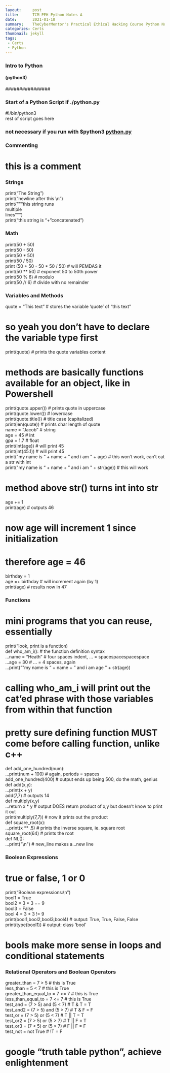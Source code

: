 ```yaml
---
layout:     post
title:      TCM PEH Python Notes A
date:       2021-01-10
summary:    TheCyberMentor's Practical Ethical Hacking Course Python Notes block A
categories: Certs
thumbnail: jekyll
tags:
 - Certs
 - Python
---
```



<h3 class="code-line" data-line-start=0 data-line-end=1 ><a id="Intro_to_Python_0"></a>Intro to Python</h3>
<h4 class="code-line" data-line-start=1 data-line-end=2 ><a id="python3_1"></a>(python3)</h4>
<p class="has-line-data" data-line-start="2" data-line-end="3">################</p>
<h3 class="code-line" data-line-start=5 data-line-end=6 ><a id="Start_of_a_Python_Script_if_pythonpy_5"></a>Start of a Python Script if ./python.py</h3>
<p class="has-line-data" data-line-start="6" data-line-end="8">#!/bin/python3<br>
rest of script goes here</p>
<h3 class="code-line" data-line-start=8 data-line-end=9 ><a id="not_necessary_if_you_run_with_python3_pythonpy_8"></a>not necessary if you run with $python3 <a href="http://python.py">python.py</a></h3>
<h3 class="code-line" data-line-start=11 data-line-end=12 ><a id="Commenting_11"></a>Commenting</h3>
<h1 class="code-line" data-line-start=12 data-line-end=13 ><a id="this_is_a_comment_12"></a>this is a comment</h1>
<h3 class="code-line" data-line-start=15 data-line-end=16 ><a id="Strings_15"></a>Strings</h3>
<p class="has-line-data" data-line-start="16" data-line-end="22">print(“The String”)<br>
print(“newline after this \n”)<br>
print{&quot;&quot;“this string runs<br>
multiple<br>
lines”&quot;&quot;)<br>
print(“this string is “+”concatenated”)</p>
<h3 class="code-line" data-line-start=24 data-line-end=25 ><a id="Math_24"></a>Math</h3>
<p class="has-line-data" data-line-start="25" data-line-end="33">print(50 + 50)<br>
print(50 - 50)<br>
print(50 * 50)<br>
print(50 / 50)<br>
print (50 + 50 - 50 * 50 / 50) # will PEMDAS it<br>
print(50 ** 50) # exponent 50 to 50th power<br>
print(50 % 6) # modulo<br>
print(50 // 6) # divide with no remainder</p>
<h3 class="code-line" data-line-start=35 data-line-end=36 ><a id="Variables_and_Methods_35"></a>Variables and Methods</h3>
<p class="has-line-data" data-line-start="36" data-line-end="37">quote = “This text” # stores the variable ‘quote’ of “this text”</p>
<h1 class="code-line" data-line-start=37 data-line-end=38 ><a id="so_yeah_you_dont_have_to_declare_the_variable_type_first_37"></a>so yeah you don’t have to declare the variable type first</h1>
<p class="has-line-data" data-line-start="38" data-line-end="39">print(quote) # prints the quote variables content</p>
<h1 class="code-line" data-line-start=39 data-line-end=40 ><a id="methods_are_basically_functions_available_for_an_object_like_in_Powershell_39"></a>methods are basically functions available for an object, like in Powershell</h1>
<p class="has-line-data" data-line-start="40" data-line-end="51">print(quote.upper()) # prints quote in uppercase<br>
print(quote.lower()) # lowercase<br>
print(quote.title()) # title case (capitalized)<br>
print(len(quote)) # prints char length of quote<br>
name = “Jacob” # string<br>
age = 45 # int<br>
gpa = 1.7 # float<br>
print(int(age)) # will print 45<br>
print(int(45.1)) # will print 45<br>
print(&quot;my name is “ + name + ” and i am &quot; + age) # this won’t work, can’t cat a str with int<br>
print(&quot;my name is “ + name + ” and i am &quot; + str(age)) # this will work</p>
<h1 class="code-line" data-line-start=51 data-line-end=52 ><a id="method_above_str_turns_int_into_str_51"></a>method above str() turns int into str</h1>
<p class="has-line-data" data-line-start="52" data-line-end="54">age += 1<br>
print(age) # outputs 46</p>
<h1 class="code-line" data-line-start=54 data-line-end=55 ><a id="now_age_will_increment_1_since_initialization_54"></a>now age will increment 1 since initialization</h1>
<h1 class="code-line" data-line-start=55 data-line-end=56 ><a id="therefore_age__46_55"></a>therefore age = 46</h1>
<p class="has-line-data" data-line-start="56" data-line-end="59">birthday = 1<br>
age =+ birthday # will increment again (by 1)<br>
print(age) # results now in 47</p>
<h3 class="code-line" data-line-start=61 data-line-end=62 ><a id="Functions_61"></a>Functions</h3>
<h1 class="code-line" data-line-start=62 data-line-end=63 ><a id="mini_programs_that_you_can_reuse_essentially_62"></a>mini programs that you can reuse, essentially</h1>
<p class="has-line-data" data-line-start="63" data-line-end="68">print(“look, print is a function)<br>
def who_am_i(): # the function definition syntax<br>
…name = “Heath” # four spaces indent, … = spacespacespacespace<br>
…age = 30 # … = 4 spaces, again<br>
…print(”&quot;my name is “ + name + ” and i am age &quot; + str(age))</p>
<h1 class="code-line" data-line-start=68 data-line-end=69 ><a id="calling_who_am_i_will_print_out_the_cated_phrase_with_those_variables_from_within_that_function_68"></a>calling who_am_i will print out the cat’ed phrase with those variables from within that function</h1>
<h1 class="code-line" data-line-start=69 data-line-end=70 ><a id="pretty_sure_defining_function_MUST_come_before_calling_function_unlike_c_69"></a>pretty sure defining function MUST come before calling function, unlike c++</h1>
<p class="has-line-data" data-line-start="70" data-line-end="84">def add_one_hundred(num):<br>
…print(num + 100) # again, periods = spaces<br>
add_one_hundred(400) # output ends up being 500, do the math, genius<br>
def add(x,y):<br>
…print(x + y)<br>
add(7,7) # outputs 14<br>
def multiply(x,y)<br>
…return x * y # output DOES return product of x,y but doesn’t know to print it out<br>
print(multiply(7,7)) # now it prints out the product<br>
def square_root(x):<br>
…print(x ** .5) # prints the inverse square, ie. square root<br>
square_root(64) # prints the root<br>
def NL():<br>
…print(&quot;\n&quot;) # new_line makes a…new line</p>
<h3 class="code-line" data-line-start=86 data-line-end=87 ><a id="Boolean_Expressions_86"></a>Boolean Expressions</h3>
<h1 class="code-line" data-line-start=87 data-line-end=88 ><a id="true_or_false_1_or_0_87"></a>true or false, 1 or 0</h1>
<p class="has-line-data" data-line-start="88" data-line-end="95">print(“Boolean expressions:\n”)<br>
bool1 = True<br>
bool2 = 3 * 3 == 9<br>
bool3 = False<br>
bool 4 = 3 * 3 != 9<br>
print(bool1,bool2,bool3,bool4) # output: True, True, False, False<br>
print(type(bool1)) # output: class ‘bool’</p>
<h1 class="code-line" data-line-start=95 data-line-end=96 ><a id="bools_make_more_sense_in_loops_and_conditional_statements_95"></a>bools make more sense in loops and conditional statements</h1>
<h3 class="code-line" data-line-start=98 data-line-end=99 ><a id="Relational_Operators_and_Boolean_Operators_98"></a>Relational Operators and Boolean Operators</h3>
<p class="has-line-data" data-line-start="99" data-line-end="109">greater_than = 7 &gt; 5 # this is True<br>
less_than = 5 &lt; 7 # this is True<br>
greater_than_equal_to = 7 &gt;= 7 # this is True<br>
less_than_equal_to = 7 &lt;= 7 # this is True<br>
test_and = (7 &gt; 5) and (5 &lt; 7) # T &amp; T = T<br>
test_and2 = (7 &gt; 5) and (5 &gt; 7) # T &amp; F = F<br>
test_or = (7 &gt; 5) or (5 &lt; 7) # T  || T = T<br>
test_or2 = (7 &gt; 5) or (5 &gt; 7) # T || F = T<br>
test_or3 = (7 &lt; 5) or (5 &gt; 7) # F || F = F<br>
test_not = not True # !T = F</p>
<h1 class="code-line" data-line-start=109 data-line-end=110 ><a id="google_truth_table_python_achieve_enlightenment_109"></a>google “truth table python”, achieve enlightenment</h1>
